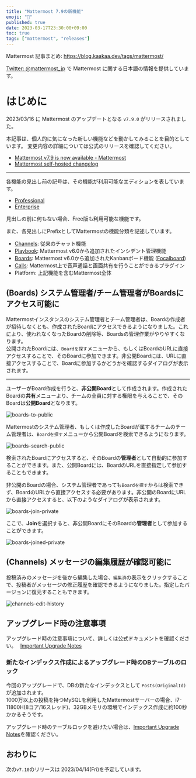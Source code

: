 ```yaml
---
title: "Mattermost 7.9の新機能"
emoji: "🎉"
published: true
date: 2023-03-17T23:30:00+09:00
toc: true
tags: ["mattermost", "releases"]
---
```


Mattermost 記事まとめ: https://blog.kaakaa.dev/tags/mattermost/

[Twitter: @mattermost_jp](https://twitter.com/mattermost_jp) で Mattermost に関する日本語の情報を提供しています。

# はじめに

2023/03/16 に Mattermost のアップデートとなる `v7.9.0` がリリースされました。  

本記事は、個人的に気になった新しい機能などを動かしてみることを目的としています。
変更内容の詳細については公式のリリースを確認してください。

- [Mattermost v7\.9 is now available \- Mattermost](https://mattermost.com/blog/mattermost-v7-9-is-now-available/)
- [Mattermost self\-hosted changelog](https://docs.mattermost.com/install/self-managed-changelog.html)

---

各機能の見出し前の記号は、その機能が利用可能なエディションを表しています。

- [Professional](https://mattermost.com/pricing/)
- [Enterprise](https://mattermost.com/pricing/)

見出しの前に何もない場合、Free版も利用可能な機能です。

また、各見出しにPrefixとしてMattermostの機能分類を記述しています。

- [Channels](https://docs.mattermost.com/guides/channels.html): 従来のチャット機能
- [Playbook](https://docs.mattermost.com/guides/playbooks.html): Mattermost v6.0から追加されたインシデント管理機能
- [Boards](https://docs.mattermost.com/guides/boards.html): Mattermost v6.0から追加されたKanbanボード機能 ([Focalboard](https://www.focalboard.com/))
- [Calls](https://docs.mattermost.com/channels/make-calls.html): Mattermost上で音声通話と画面共有を行うことができるプラグイン
- Platform: 上記機能を含むMattermost全体

## (Boards) システム管理者/チーム管理者がBoardsにアクセス可能に

Mattermostインスタンスのシステム管理者とチーム管理者は、Boardの作成者が招待しなくとも、作成されたBoardにアクセスできるようになりました。これにより、使われなくなったBoardの削除等、Boardsの管理作業がやりやすくなります。  
公開されたBoardには、`Boardを探す`メニューから、もしくはBoardのURLに直接アクセスすることで、そのBoardに参加できます。非公開Boardには、URLに直接アクセスすることで、Boardに参加するかどうかを確認するダイアログが表示されます。

---

ユーザーがBoard作成を行うと、**非公開Board**として作成されます。作成されたBoardの**共有**メニューより、チームの全員に対する権限を与えることで、そのBoardは**公開Board**となります。

![boards-to-public](https://blog.kaakaa.dev/images/posts/mattermost/releases-7.9/boards-to-public.png)

Mattermostのシステム管理者、もしくは作成したBoardが属するチームのチーム管理者は、`Boardを探す`メニューから公開Boardを検索できるようになります。

![boards-search-public](https://blog.kaakaa.dev/images/posts/mattermost/releases-7.9/boards-search-public.png)

検索されたBoardにアクセスすると、そのBoardの**管理者**として自動的に参加することができます。また、公開Boardには、BoardのURLを直接指定して参加することもできます。

非公開のBoardの場合、システム管理者であっても`Boardを探す`からは検索できず、BoardのURLから直接アクセスする必要があります。非公開のBoardにURLから直接アクセスすると、以下のようなダイアログが表示されます。

![boards-join-private](https://blog.kaakaa.dev/images/posts/mattermost/releases-7.9/boards-join-private.png)

ここで、**Join**を選択すると、非公開BoardにそのBoardの**管理者**として参加することができます。

![boards-joined-private](https://blog.kaakaa.dev/images/posts/mattermost/releases-7.9/boards-joined-private.png)

## (Channels) メッセージの編集履歴が確認可能に

投稿済みのメッセージを後から編集した場合、`編集済`の表示をクリックすることで、投稿者がメッセージの修正履歴を確認できるようになりました。指定したバージョンに復元することもできます。

![channels-edit-history](https://blog.kaakaa.dev/images/posts/mattermost/releases-7.9/channels-edit-history.png)

## アップグレード時の注意事項

アップグレード時の注意事項について、詳しくは公式ドキュメントを確認ください。　 
[Important Upgrade Notes](https://docs.mattermost.com/upgrade/important-upgrade-notes.html)

### 新たなインデックス作成によるアップグレード時のDBテーブルのロック

今回のアップグレードで、DBの新たなインデックスとして `Posts(OriginalId)` が追加されます。  
1000万以上の投稿を持つMySQLを利用したMattermostサーバーの場合、i7-11800H(8コア/16スレッド)、32GBメモリの環境でインデックス作成に約100秒かかるそうです。

アップグレード時のテーブルロックを避けたい場合は、[Important Upgrade Notes](https://docs.mattermost.com/upgrade/important-upgrade-notes.html)を確認ください。


## おわりに
次の`v7.10`のリリースは 2023/04/14(Fri)を予定しています。
